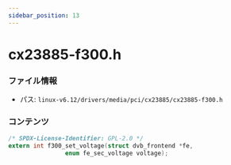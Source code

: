 ```yaml
---
sidebar_position: 13
---
```

# cx23885-f300.h

### ファイル情報

- パス: `linux-v6.12/drivers/media/pci/cx23885/cx23885-f300.h`

### コンテンツ

```h
/* SPDX-License-Identifier: GPL-2.0 */
extern int f300_set_voltage(struct dvb_frontend *fe,
			    enum fe_sec_voltage voltage);

```
